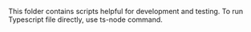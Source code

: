 This folder contains scripts helpful for development and testing.
To run Typescript file directly, use ts-node command.
